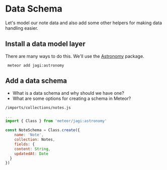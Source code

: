 # Data Schema

Let's model our note data and also add some other helpers for making data handling easier.

## Install a data model layer

There are many ways to do this.  We'll use the [Astronomy](https://github.com/jagi/meteor-astronomy/) package.

```  meteor add jagi:astronomy ```

## Add a data schema

- What is a data schema and why should we have one?
- What are some options for creating a schema in Meteor?

``` /imports/collections/notes.js ```

```js
...
import { Class } from 'meteor/jagi:astronomy'

const NoteSchema = Class.create({
	name: 'Note',
	collection: Notes,
	fields: {
    content: String,
    updatedAt: Date 
  }
})
```




